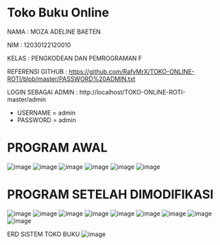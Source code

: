 # Toko Buku Online 

NAMA : MOZA ADELINE BAETEN

NIM : 12030122120010

KELAS : PENGKODEAN DAN PEMROGRAMAN F

REFERENSI GITHUB : https://github.com/RafyMrX/TOKO-ONLINE-ROTI/blob/master/PASSWORD%20ADMIN.txt 

LOGIN SEBAGAI ADMIN : http://localhost/TOKO-ONLINE-ROTI-master/admin
- USERNAME = admin
- PASSWORD = admin

# PROGRAM AWAL
![image](https://github.com/mozaadeline/PengkodeanDanPemrograman-Sistem-Toko-Buku-UTS/assets/167201984/4a777b28-1c9d-4ea7-8b48-039af7614adc)
![image](https://github.com/mozaadeline/PengkodeanDanPemrograman-Sistem-Toko-Buku-UTS/assets/167201984/888d46d7-0527-45bb-a657-7e322224bb33)
![image](https://github.com/mozaadeline/PengkodeanDanPemrograman-Sistem-Toko-Buku-UTS/assets/167201984/7ea299a2-7f2a-4138-bb37-97853838079a)
![image](https://github.com/mozaadeline/PengkodeanDanPemrograman-Sistem-Toko-Buku-UTS/assets/167201984/e2e9fe7c-e17a-4ea0-ab09-437cbc5a67ea)
![image](https://github.com/mozaadeline/PengkodeanDanPemrograman-Sistem-Toko-Buku-UTS/assets/167201984/cc39e9cc-f823-441f-9c81-fa94bbc10135)
![image](https://github.com/mozaadeline/PengkodeanDanPemrograman-Sistem-Toko-Buku-UTS/assets/167201984/6e9d5e03-01cb-4a5c-a970-72d0a62244c5)


# PROGRAM SETELAH DIMODIFIKASI
![image](https://github.com/mozaadeline/PengkodeanDanPemrograman-Sistem-Toko-Buku-UTS/assets/167201984/d3c9a15a-a5a2-452b-9e8e-0dc14d940b97)
![image](https://github.com/mozaadeline/PengkodeanDanPemrograman-Sistem-Toko-Buku-UTS/assets/167201984/d7cfc6b5-5d5f-409b-bc01-b815e44a2a88)
![image](https://github.com/mozaadeline/PengkodeanDanPemrograman-Sistem-Toko-Buku-UTS/assets/167201984/46aedfad-be1c-4eb1-8022-6eedee0c28a2)
![image](https://github.com/mozaadeline/PengkodeanDanPemrograman-Sistem-Toko-Buku-UTS/assets/167201984/902d9c96-363b-4d0a-9218-55a13e8eb08c)
![image](https://github.com/mozaadeline/PengkodeanDanPemrograman-Sistem-Toko-Buku-UTS/assets/167201984/89cd1f08-7ce1-45de-aca9-b85ef593d2fd)
![image](https://github.com/mozaadeline/PengkodeanDanPemrograman-Sistem-Toko-Buku-UTS/assets/167201984/4f13990a-55f8-4083-9b1e-845299b3a6b8)
![image](https://github.com/mozaadeline/PengkodeanDanPemrograman-Sistem-Toko-Buku-UTS/assets/167201984/b4238790-482c-4eb4-a063-baa373963bb3)
![image](https://github.com/mozaadeline/PengkodeanDanPemrograman-Sistem-Toko-Buku-UTS/assets/167201984/c2c44cb3-6ce1-4fd0-b53d-d4c0b43e4181)
![image](https://github.com/mozaadeline/PengkodeanDanPemrograman-Sistem-Toko-Buku-UTS/assets/167201984/8d405de5-45ea-44ef-9b1f-9ecdd35a497d)

ERD SISTEM TOKO BUKU
![image](https://github.com/mozaadeline/PengkodeanDanPemrograman-Sistem-Toko-Buku-UTS/assets/167201984/a3dbeaad-f3be-4668-bac4-70869a289daa)














